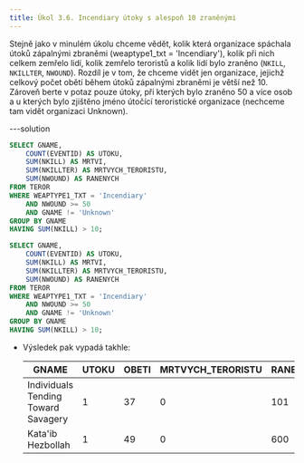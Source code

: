```yaml
---
title: Úkol 3.6. Incendiary útoky s alespoň 10 zraněnými
---
```


Stejně jako v minulém úkolu chceme vědět, kolik která organizace spáchala útoků zápalnými zbraněmi (weaptype1_txt = 'Incendiary'), kolik při nich celkem zemřelo lidí, kolik zemřelo teroristů a kolik lidí bylo zraněno (`NKILL`, `NKILLTER`, `NWOUND`).
Rozdíl je v tom, že chceme vidět jen organizace, jejichž celkový počet obětí během útoků zápalnými zbraněmi je větší než 10. Zároveň berte v potaz pouze útoky, při kterých bylo zraněno 50 a více osob a u kterých bylo zjištěno jméno útočící teroristické organizace (nechceme tam vidět organizaci Unknown).

---solution

```sql
SELECT GNAME,
    COUNT(EVENTID) AS UTOKU,
    SUM(NKILL) AS MRTVI,
    SUM(NKILLTER) AS MRTVYCH_TERORISTU,
    SUM(NWOUND) AS RANENYCH
FROM TEROR
WHERE WEAPTYPE1_TXT = 'Incendiary'
    AND NWOUND >= 50
    AND GNAME != 'Unknown'
GROUP BY GNAME
HAVING SUM(NKILL) > 10;
```

```sql
SELECT GNAME,
    COUNT(EVENTID) AS UTOKU,
    SUM(NKILL) AS MRTVI,
    SUM(NKILLTER) AS MRTVYCH_TERORISTU,
    SUM(NWOUND) AS RANENYCH
FROM TEROR
WHERE WEAPTYPE1_TXT = 'Incendiary'
    AND NWOUND >= 50
    AND GNAME != 'Unknown'
GROUP BY GNAME
HAVING SUM(NKILL) > 10;
```

- Výsledek pak vypadá takhle:

  | GNAME                               | UTOKU | OBETI | MRTVYCH_TERORISTU | RANENYCH |
  | ----------------------------------- | ----- | ----- | ----------------- | -------- |
  | Individuals Tending Toward Savagery | 1     | 37    | 0                 | 101      |
  | Kata'ib Hezbollah                   | 1     | 49    | 0                 | 600      |
